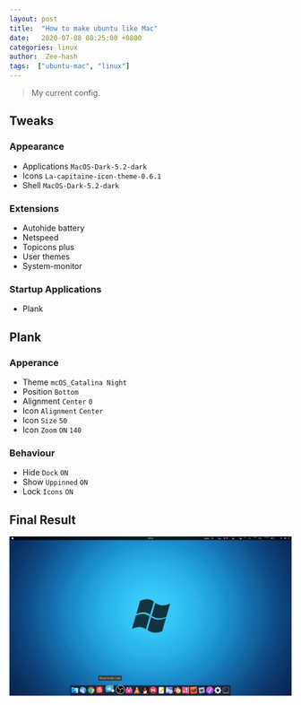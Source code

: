 ```yaml
---
layout: post
title:  "How to make ubuntu like Mac"
date:   2020-07-08 08:25:00 +0800
categories: linux
author:  Zee-hash
tags:  ["ubuntu-mac", "linux"]
---
```

> My current config.

## Tweaks  
### Appearance  
+ Applications `MacOS-Dark-5.2-dark`  
+ Icons `La-capitaine-icon-theme-0.6.1`  
+ Shell `MacOS-Dark-5.2-dark`  

### Extensions  
+ Autohide battery  
+ Netspeed  
+ Topicons plus  
+ User themes  
+ System-monitor  

### Startup Applications  
+ Plank  

## Plank  
### Apperance  
+ Theme `mcOS_Catalina Night`  
+ Position `Bottom`  
+ Alignment `Center` `0`  
+ Icon `Alignment` `Center`  
+ Icon `Size` `50`  
+ Icon `Zoom` `ON` `140`
### Behaviour  
+ Hide `Dock` `ON`  
+ Show `Uppinned` `ON`  
+ Lock `Icons` `ON`

## Final Result  
![效果图](/assets/images/post_images/20200708desktop.png)